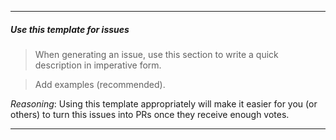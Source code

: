 [//]: # (This is the issue template, replace all the text below, but keep the formatting / structure)

***
##### Use this template for issues
> When generating an issue, use this section to write a quick description in imperative form.

> Add examples (recommended).

*Reasoning*: Using this template appropriately will make it easier for you (or others) to turn this issues into PRs once they receive enough votes.

***
